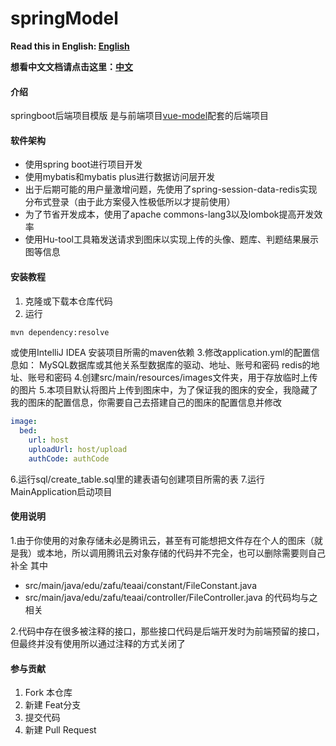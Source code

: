 # springModel

**Read this in English: [English](README_en.md)**

**想看中文文档请点击这里：[中文](README.md)**

#### 介绍

springboot后端项目模版
是与前端项目[vue-model](https://gitee.com/colablack/vue-model)配套的后端项目

#### 软件架构

- 使用spring boot进行项目开发
- 使用mybatis和mybatis plus进行数据访问层开发
- 出于后期可能的用户量激增问题，先使用了spring-session-data-redis实现分布式登录（由于此方案侵入性极低所以才提前使用）
- 为了节省开发成本，使用了apache commons-lang3以及lombok提高开发效率
- 使用Hu-tool工具箱发送请求到图床以实现上传的头像、题库、判题结果展示图等信息

#### 安装教程

1. 克隆或下载本仓库代码
2. 运行

```bash
mvn dependency:resolve
```

或使用IntelliJ IDEA
安装项目所需的maven依赖
3.修改application.yml的配置信息如：
MySQL数据库或其他关系型数据库的驱动、地址、账号和密码
redis的地址、账号和密码
4.创建src/main/resources/images文件夹，用于存放临时上传的图片
5.本项目默认将图片上传到图床中，为了保证我的图床的安全，我隐藏了我的图床的配置信息，你需要自己去搭建自己的图床的配置信息并修改

```yml
image:
  bed:
    url: host
    uploadUrl: host/upload
    authCode: authCode
```

6.运行sql/create_table.sql里的建表语句创建项目所需的表
7.运行MainApplication启动项目

#### 使用说明

1.由于你使用的对象存储未必是腾讯云，甚至有可能想把文件存在个人的图床（就是我）或本地，所以调用腾讯云对象存储的代码并不完全，也可以删除需要则自己补全
其中

- src/main/java/edu/zafu/teaai/constant/FileConstant.java
- src/main/java/edu/zafu/teaai/controller/FileController.java
  的代码均与之相关

2.代码中存在很多被注释的接口，那些接口代码是后端开发时为前端预留的接口，但最终并没有使用所以通过注释的方式关闭了

#### 参与贡献

1. Fork 本仓库
2. 新建 Feat分支
3. 提交代码
4. 新建 Pull Request
